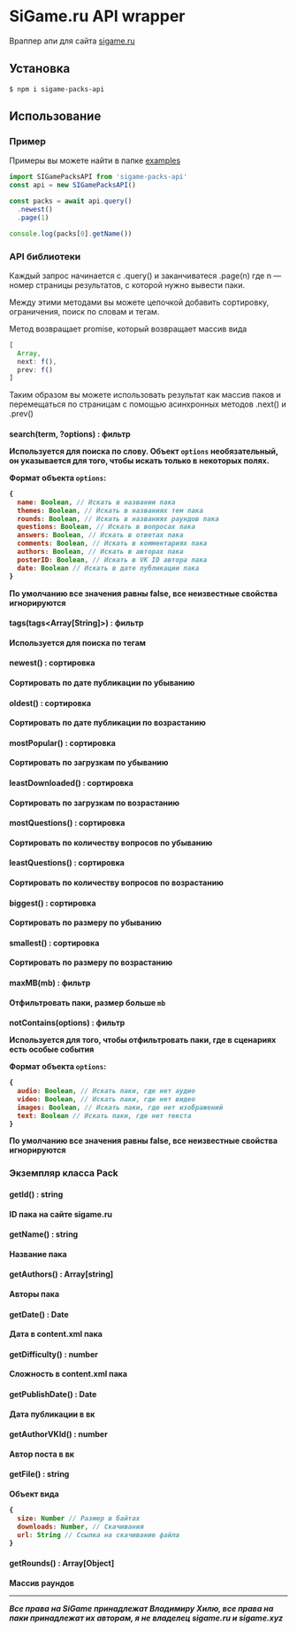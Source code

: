 # SiGame.ru API wrapper

Враппер апи для сайта [sigame.ru](https://sigame.ru)

## Установка

```
$ npm i sigame-packs-api
```

## Использование

### Пример

Примеры вы можете найти в папке [examples](./examples/)

```javascript
import SIGamePacksAPI from 'sigame-packs-api'
const api = new SIGamePacksAPI()

const packs = await api.query()
  .newest()
  .page(1)

console.log(packs[0].getName())
```

### API библиотеки

Каждый запрос начинается с .query() и заканчиватеся .page(n) где n — номер страницы результатов, с которой нужно вывести паки.

Между этими методами вы можете цепочкой добавить сортировку, ограничения, поиск по словам и тегам.

Метод возвращает promise, который возвращает массив вида

```javascript
[
  Array,
  next: f(),
  prev: f()
]
```

Таким образом вы можете использовать результат как массив паков и перемещаться по страницам с помощью асинхронных методов .next() и .prev()

#### search(term<String>, ?options<Object>) : фильтр

Используется для поиска по слову. Объект `options` необязательный, он указывается для того, чтобы искать только в некоторых полях.

Формат объекта `options`:

```javascript
{
  name: Boolean, // Искать в названии пака
  themes: Boolean, // Искать в названиях тем пака
  rounds: Boolean, // Искать в названиях раундов пака
  questions: Boolean, // Искать в вопросах пака
  answers: Boolean, // Искать в ответах пака
  comments: Boolean, // Искать в комментариях пака
  authors: Boolean, // Искать в авторах пака
  posterID: Boolean, // Искать в VK ID автора пака
  date: Boolean // Искать в дате публикации пака
}
```

По умолчанию все значения равны false, все неизвестные свойства игнорируются

#### tags(tags<Array[String]>) : фильтр

Используется для поиска по тегам

#### newest() : сортировка

Сортировать по дате публикации по убыванию

#### oldest() : сортировка

Сортировать по дате публикации по возрастанию

#### mostPopular() : сортировка

Сортировать по загрузкам по убыванию

#### leastDownloaded() : сортировка

Сортировать по загрузкам по возрастанию

#### mostQuestions() : сортировка

Сортировать по количеству вопросов по убыванию

#### leastQuestions() : сортировка

Сортировать по количеству вопросов по возрастанию

#### biggest() : сортировка

Сортировать по размеру по убыванию

#### smallest() : сортировка

Сортировать по размеру по возрастанию

#### maxMB(mb<Number>) : фильтр

Отфильтровать паки, размер больше `mb`

#### notContains(options<Object>) : фильтр

Используется для того, чтобы отфильтровать паки, где в сценариях есть особые события

Формат объекта `options`:

```javascript
{
  audio: Boolean, // Искать паки, где нет аудио
  video: Boolean, // Искать паки, где нет видео
  images: Boolean, // Искать паки, где нет изображений
  text: Boolean // Искать паки, где нет текста
}
```

По умолчанию все значения равны false, все неизвестные свойства игнорируются

### Экземпляр класса Pack

#### getId() : string

ID пака на сайте sigame.ru

#### getName() : string

Название пака

#### getAuthors() : Array[string]

Авторы пака

#### getDate() : Date

Дата в content.xml пака

#### getDifficulty() : number

Сложность в content.xml пака

#### getPublishDate() : Date

Дата публикации в вк

#### getAuthorVKId() : number

Автор поста в вк

#### getFile() : string

Объект вида

```javascript
{
  size: Number // Размер в байтах
  downloads: Number, // Скачивания
  url: String // Ссылка на скачивание файла
}
```

#### getRounds() : Array[Object]

Массив раундов

---

*Все права на SiGame принадлежат Владимиру Хилю, все права на паки принадлежат их авторам, я не владелец sigame.ru и sigame.xyz*